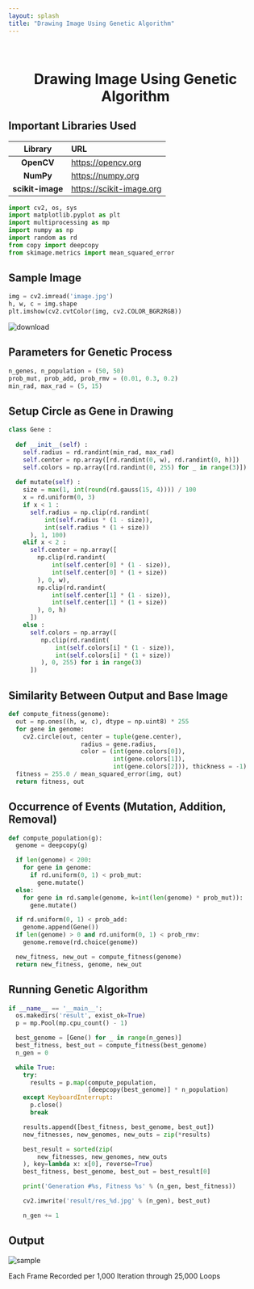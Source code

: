 ```yaml
---
layout: splash
title: "Drawing Image Using Genetic Algorithm"
---
```


<br>

<center><h1>Drawing Image Using Genetic Algorithm</h1></center>

## Important Libraries Used

| Library | URL |
|:-------:|:----|
| **OpenCV** | https://opencv.org |
| **NumPy** |https://numpy.org |
| **scikit-image**|https://scikit-image.org|

```python
import cv2, os, sys
import matplotlib.pyplot as plt
import multiprocessing as mp
import numpy as np
import random as rd
from copy import deepcopy
from skimage.metrics import mean_squared_error
```

## Sample Image

```python
img = cv2.imread('image.jpg')
h, w, c = img.shape
plt.imshow(cv2.cvtColor(img, cv2.COLOR_BGR2RGB))
```

![download](https://user-images.githubusercontent.com/91777895/143839731-ac079de2-0189-48c7-bbaa-2a77fb46ed18.png)

## Parameters for Genetic Process

```python
n_genes, n_population = (50, 50)
prob_mut, prob_add, prob_rmv = (0.01, 0.3, 0.2)
min_rad, max_rad = (5, 15)
```

## Setup Circle as Gene in Drawing

```python
class Gene :
  
  def __init__(self) :
    self.radius = rd.randint(min_rad, max_rad)
    self.center = np.array([rd.randint(0, w), rd.randint(0, h)])
    self.colors = np.array([rd.randint(0, 255) for _ in range(3)])
  
  def mutate(self) :
    size = max(1, int(round(rd.gauss(15, 4)))) / 100
    x = rd.uniform(0, 3)
    if x < 1 :
      self.radius = np.clip(rd.randint(
          int(self.radius * (1 - size)),
          int(self.radius * (1 + size))
      ), 1, 100)
    elif x < 2 :
      self.center = np.array([
        np.clip(rd.randint(
            int(self.center[0] * (1 - size)),
            int(self.center[0] * (1 + size))
        ), 0, w),
        np.clip(rd.randint(
            int(self.center[1] * (1 - size)),
            int(self.center[1] * (1 + size))
        ), 0, h)
      ])
    else :
      self.colors = np.array([
         np.clip(rd.randint(
             int(self.colors[i] * (1 - size)),
             int(self.colors[i] * (1 + size))
         ), 0, 255) for i in range(3)
      ])
```

## Similarity Between Output and Base Image

```python
def compute_fitness(genome):
  out = np.ones((h, w, c), dtype = np.uint8) * 255
  for gene in genome:
    cv2.circle(out, center = tuple(gene.center), 
                    radius = gene.radius, 
                    color = (int(gene.colors[0]), 
                             int(gene.colors[1]), 
                             int(gene.colors[2])), thickness = -1)
  fitness = 255.0 / mean_squared_error(img, out)
  return fitness, out
```

## Occurrence of Events (Mutation, Addition, Removal)

```python
def compute_population(g):
  genome = deepcopy(g)

  if len(genome) < 200:
    for gene in genome:
      if rd.uniform(0, 1) < prob_mut:
        gene.mutate()
  else:
    for gene in rd.sample(genome, k=int(len(genome) * prob_mut)):
      gene.mutate()

  if rd.uniform(0, 1) < prob_add:
    genome.append(Gene())
  if len(genome) > 0 and rd.uniform(0, 1) < prob_rmv:
    genome.remove(rd.choice(genome))

  new_fitness, new_out = compute_fitness(genome)
  return new_fitness, genome, new_out
```

## Running Genetic Algorithm

```python
if __name__ == '__main__':
  os.makedirs('result', exist_ok=True)
  p = mp.Pool(mp.cpu_count() - 1)

  best_genome = [Gene() for _ in range(n_genes)]
  best_fitness, best_out = compute_fitness(best_genome)
  n_gen = 0

  while True:
    try:
      results = p.map(compute_population, 
                      [deepcopy(best_genome)] * n_population)
    except KeyboardInterrupt:
      p.close()
      break

    results.append([best_fitness, best_genome, best_out])
    new_fitnesses, new_genomes, new_outs = zip(*results)

    best_result = sorted(zip(
        new_fitnesses, new_genomes, new_outs
    ), key=lambda x: x[0], reverse=True)
    best_fitness, best_genome, best_out = best_result[0]

    print('Generation #%s, Fitness %s' % (n_gen, best_fitness))

    cv2.imwrite('result/res_%d.jpg' % (n_gen), best_out)

    n_gen += 1
```

## Output

![sample](https://user-images.githubusercontent.com/91777895/143840005-551bc73d-0a29-48be-b956-193a6aef7a65.gif)

Each Frame Recorded per 1,000 Iteration through 25,000 Loops
